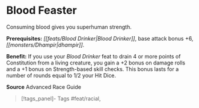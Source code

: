 ﻿---
cssclass: [feats]

---
# Blood Feaster

Consuming blood gives you superhuman strength.

**Prerequisites:** _[[feats/Blood Drinker|Blood Drinker]]_, base attack bonus +6, _[[monsters/Dhampir|dhampir]]_.

**Benefit:** If you use your _Blood Drinker_ feat to drain 4 or more points of Constitution from a living creature, you gain a +2 bonus on damage rolls and a +1 bonus on Strength-based skill checks. This bonus lasts for a number of rounds equal to 1/2 your Hit Dice.

**Source** Advanced Race Guide
>[!tags_panel]- Tags
> #feat/racial, 
